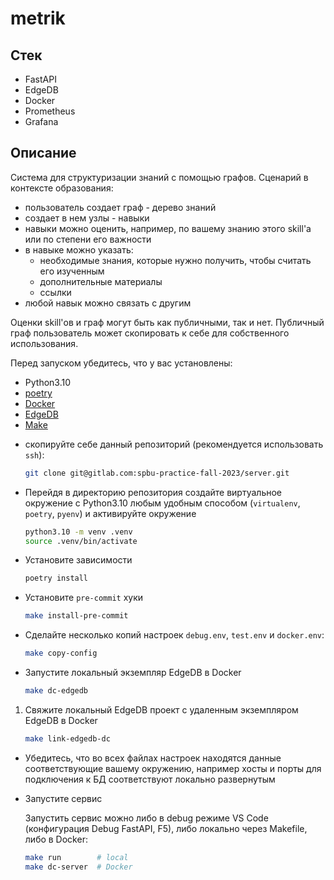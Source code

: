 # metrik
## Стек
* FastAPI
* EdgeDB
* Docker
* Prometheus
* Grafana
## Описание
Система для структуризации знаний с помощью графов.
Сценарий в контексте образования:
* пользователь создает граф - дерево знаний
* создает в нем узлы - навыки
* навыки можно оценить, например, по вашему знанию этого skill'а или по степени его важности
* в навыке можно указать:
  * необходимые знания, которые нужно получить, чтобы считать его изученным
  * дополнительные материалы
  * ссылки
* любой навык можно связать с другим

Оценки skill'ов  и граф могут быть как публичными, так и нет.
Публичный граф пользователь может скопировать к себе для собственного использования.

Перед запуском убедитесь, что у вас установлены:
- Python3.10
- [poetry](https://python-poetry.org/docs/#installation)
- [Docker](https://docs.docker.com/engine/install/)
- [EdgeDB](https://www.edgedb.com/install)
- [Make](https://www.gnu.org/software/make/)

* скопируйте себе данный репозиторий (рекомендуется использовать `ssh`):

    ```sh
    git clone git@gitlab.com:spbu-practice-fall-2023/server.git
    ```
* Перейдя в директорию репозитория создайте виртуальное окружение с Python3.10 любым
   удобным способом (`virtualenv`, `poetry`, `pyenv`) и активируйте окружение

    ```sh
    python3.10 -m venv .venv
    source .venv/bin/activate
    ```

* Установите зависимости

    ```sh
    poetry install
    ```

* Установите `pre-commit` хуки

    ```sh
    make install-pre-commit
    ```

* Сделайте несколько копий настроек `debug.env`, `test.env` и `docker.env`:

    ```sh
    make copy-config
    ```

* Запустите локальный экземпляр EdgeDB в Docker

    ```sh
    make dc-edgedb
    ```

1. Свяжите локальный EdgeDB проект с удаленным экземпляром EdgeDB в Docker

    ```sh
    make link-edgedb-dc
    ```

* Убедитесь, что во всех файлах настроек находятся данные соответствующие вашему
   окружению, например хосты и порты для подключения к БД соответствуют локально
   развернутым

* Запустите сервис

    Запустить сервис можно либо в debug режиме VS Code (конфигурация Debug FastAPI, F5),
    либо локально через Makefile, либо в Docker:

    ```sh
    make run        # local
    make dc-server  # Docker
    ```
